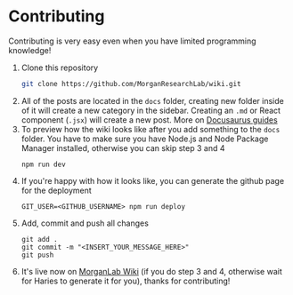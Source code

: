 # Contributing

Contributing is very easy even when you have limited programming knowledge!

1. Clone this repository
    ```bash
    git clone https://github.com/MorganResearchLab/wiki.git
    ```
2. All of the posts are located in the `docs` folder, creating new folder inside of it will create a new category in the sidebar. Creating an `.md` or React component (`.jsx`) will create a new post. More on [Docusaurus guides](https://docusaurus.io/docs/category/guides)
3. To preview how the wiki looks like after you add something to the `docs` folder. You have to make sure you have Node.js and Node Package Manager installed, otherwise you can skip step 3 and 4
    ```
    npm run dev
    ```
4. If you're happy with how it looks like, you can generate the github page for the deployment
    ```
    GIT_USER=<GITHUB_USERNAME> npm run deploy
    ```
5. Add, commit and push all changes
    ```
    git add .
    git commit -m "<INSERT_YOUR_MESSAGE_HERE>"
    git push
    ```
6. It's live now on [MorganLab Wiki](https://morganresearchlab.github.io/Wiki/) (if you do step 3 and 4, otherwise wait for Haries to generate it for you), thanks for contributing!